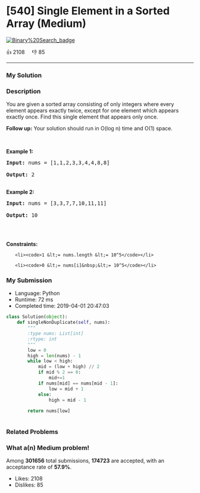 # [540] Single Element in a Sorted Array (Medium)

[![Binary%20Search_badge](https://img.shields.io/badge/topic-Binary%20Search-green.svg)](https://leetcode.com/problems/single-element-in-a-sorted-array/) 

:+1: 2108 &nbsp; &nbsp; :thumbsdown: 85

---

### My Solution


### Description
<p>You are given a sorted array consisting of only integers where every element appears exactly twice, except for one element which appears exactly&nbsp;once. Find this single element that appears only once.</p>

<p><b>Follow up:</b> Your solution should run in O(log n) time and O(1) space.</p>

<p>&nbsp;</p>
<p><strong>Example 1:</strong></p>
<pre><strong>Input:</strong> nums = [1,1,2,3,3,4,4,8,8]
<strong>Output:</strong> 2
</pre><p><strong>Example 2:</strong></p>
<pre><strong>Input:</strong> nums = [3,3,7,7,10,11,11]
<strong>Output:</strong> 10
</pre>
<p>&nbsp;</p>
<p><strong>Constraints:</strong></p>

<ul>
	<li><code>1 &lt;= nums.length &lt;= 10^5</code></li>
	<li><code>0 &lt;= nums[i]&nbsp;&lt;= 10^5</code></li>
</ul>


### My Submission

- Language: Python
- Runtime: 72 ms
- Completed time: 2019-04-01 20:47:03

```Python
class Solution(object):
    def singleNonDuplicate(self, nums):
        """
        :type nums: List[int]
        :rtype: int
        """
        low = 0
        high = len(nums) - 1
        while low < high:
            mid = (low + high) // 2
            if mid % 2 == 0:
                mid+=1
            if nums[mid] == nums[mid - 1]:
                low = mid + 1    
            else:
                high = mid - 1   
                
        return nums[low]
        
```


### Related Problems




### What a(n) Medium problem!
Among **301656** total submissions, **174723** are accepted, with an acceptance rate of **57.9%**. <br>

- Likes: 2108
- Dislikes: 85

